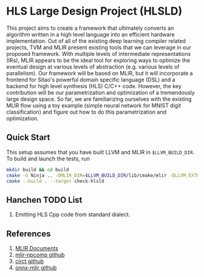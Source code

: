# HLS Large Design Project (HLSLD)

This project aims to create a framework that ultimately converts an algorithm written in a high level language into an efficient hardware implementation. Out of all of the existing deep learning compiler related projects, TVM and MLIR present existing tools that we can leverage in our proposed framework. With multiple levels of intermediate representations (IRs), MLIR appears to be the ideal tool for exploring ways to optimize the eventual design at various levels of abstraction (e.g. various levels of parallelism). Our framework will be based on MLIR, but it will incorporate a frontend for Sitao's powerful domain specific language (DSL) and a backend for high level synthesis (HLS) C/C++ code. However, the key contribution will be our parametrization and optimization of a tremendously large design space. So far, we are familiarizing ourselves with the existing MLIR flow using a toy example (simple neural network for MNIST digit classification) and figure out how to do this parametrization and optimization. 

## Quick Start
This setup assumes that you have built LLVM and MLIR in `$LLVM_BUILD_DIR`. To build and launch the tests, run
```sh
mkdir build && cd build
cmake -G Ninja .. -DMLIR_DIR=$LLVM_BUILD_DIR/lib/cmake/mlir -DLLVM_EXTERNAL_LIT=$LLVM_BUILD_DIR/bin/llvm-lit
cmake --build . --target check-hlsld
```

## Hanchen TODO List
1. Emitting HLS Cpp code from standard dialect.

## References
1. [MLIR Documents](https://mlir.llvm.org)
2. [mlir-npcomp github](https://github.com/llvm/mlir-npcomp)
3. [circt github](https://github.com/llvm/circt)
4. [onnx-mlir github](https://github.com/onnx/onnx-mlir)
